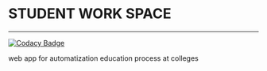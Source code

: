 # STUDENT WORK SPACE
---
[![Codacy Badge](https://app.codacy.com/project/badge/Grade/2f192bf0095d46cf8b364febf5631bb3)](https://www.codacy.com/gh/chipenstain/student-work-space/dashboard?utm_source=github.com&amp;utm_medium=referral&amp;utm_content=chipenstain/student-work-space&amp;utm_campaign=Badge_Grade)

web app for automatization education process at colleges